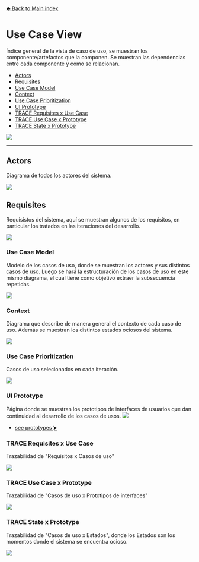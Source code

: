 [🢀 Back to Main index](../README.md)

# Use Case View
Índice general de la vista de caso de uso, se muestran los componente/artefactos que la componen. 
Se muestran las dependencias entre cada componente y como se relacionan.

- [Actors](#actors)
- [Requisites](#requisites)
- [Use Case Model](#use-case-model)
- [Context](#context)
- [Use Case Prioritization](#use-case-prioritization)
- [UI Prototype](#ui-prototype)
- [TRACE Requisites x Use Case](#trace-requisites-x-use-case)
- [TRACE Use Case x Prototype](#trace-use-case-x-prototype)
- [TRACE State x Prototype](#trace-state-x-prototype)

![](../out/UseCaseView/UseCaseView.png)

---


## Actors <a id="actors"></a>
Diagrama de todos los actores del sistema.

![](../out/UseCaseView/Actors.png)


## Requisites <a id="requisites"></a>
Requisistos del sistema, aquí se muestran algunos de los requisitos, en particular los tratados en las iteraciones del desarrollo.

![](../out/UseCaseView/Requisites.png)


### Use Case Model <a id="use-case-model"></a>
Modelo de los casos de uso, donde se muestran los actores y sus distintos casos de uso.
Luego se hará la estructuración de los casos de uso en este mismo diagrama, el cual tiene como objetivo extraer la subsecuencia repetidas.

![](../out/UseCaseView/UseCases.png)

### Context <a id="context"></a>
Diagrama que describe de manera general el contexto de cada caso de uso.
Además se muestran los distintos estados ociosos del sistema.

![](../out/UseCaseView/Context.png)


### Use Case Prioritization <a id="use-case-prioritization"></a>
Casos de uso selecionados en cada iteración.

![](../out/UseCaseView/Prioritization.png)


### UI Prototype <a id="ui-prototype"></a>
Página donde se muestran los prototipos de interfaces de usuarios que dan continuidad al desarrollo de los casos de usos.
![](../out/UseCaseView/Prototype/tree-view.png)

* [see prototypes ⮞](./usecase-view.prototypes.md)


### TRACE Requisites x Use Case <a id="trace-requisites-x-use-case"></a>
Trazabilidad de "Requisitos x Casos de uso"

![](../out/UseCaseView/TRACE.Requisites-x-UseCase.png)


### TRACE Use Case x Prototype <a id="trace-use-case-x-prototype"></a>
Trazabilidad de "Casos de uso x Prototipos de interfaces"

![](../out/UseCaseView/TRACE.UseCase-x-Prototype.png)


### TRACE State x Prototype <a id="trace-state-x-prototype"></a>
Trazabilidad de "Casos de uso x Estados", donde los Estados son los momentos donde el sistema se encuentra ocioso.

![](../out/UseCaseView/TRACE.State-x-Prototype.png)

